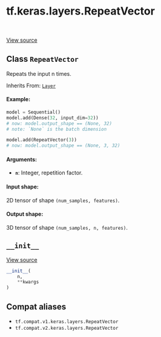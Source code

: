 <div itemscope itemtype="http://developers.google.com/ReferenceObject">
<meta itemprop="name" content="tf.keras.layers.RepeatVector" />
<meta itemprop="path" content="Stable" />
<meta itemprop="property" content="__init__"/>
</div>

# tf.keras.layers.RepeatVector

<!-- Insert buttons and diff -->

<table class="tfo-notebook-buttons tfo-api" align="left">
</table>

<a target="_blank" href="/code/stable/tensorflow/python/keras/layers/core.py">View source</a>



## Class `RepeatVector`

Repeats the input n times.

Inherits From: [`Layer`](../../../tf/keras/layers/Layer.md)

<!-- Placeholder for "Used in" -->


#### Example:



```python
model = Sequential()
model.add(Dense(32, input_dim=32))
# now: model.output_shape == (None, 32)
# note: `None` is the batch dimension

model.add(RepeatVector(3))
# now: model.output_shape == (None, 3, 32)
```

#### Arguments:


* <b>`n`</b>: Integer, repetition factor.


#### Input shape:

2D tensor of shape `(num_samples, features)`.



#### Output shape:

3D tensor of shape `(num_samples, n, features)`.


<h2 id="__init__"><code>__init__</code></h2>

<a target="_blank" href="/code/stable/tensorflow/python/keras/layers/core.py">View source</a>

``` python
__init__(
    n,
    **kwargs
)
```








## Compat aliases

* `tf.compat.v1.keras.layers.RepeatVector`
* `tf.compat.v2.keras.layers.RepeatVector`

